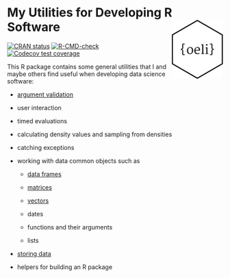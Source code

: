 # My Utilities for Developing R Software <a href="https://loelschlaeger.de/oeli/"><img src="man/figures/logo.png" align="right" height="138" /></a>

<!-- badges: start -->
[![CRAN status](https://www.r-pkg.org/badges/version/oeli)](https://CRAN.R-project.org/package=oeli)
[![R-CMD-check](https://github.com/loelschlaeger/oeli/actions/workflows/R-CMD-check.yaml/badge.svg)](https://github.com/loelschlaeger/oeli/actions/workflows/R-CMD-check.yaml)
[![Codecov test coverage](https://codecov.io/gh/loelschlaeger/oeli/branch/master/graph/badge.svg)](https://app.codecov.io/gh/loelschlaeger/oeli?branch=master)
<!-- badges: end -->

This R package contains some general utilities that I and maybe others find useful when developing data science software:

- [argument validation](https://loelschlaeger.de/oeli/articles/argument_validation.html)

- user interaction

- timed evaluations

- calculating density values and sampling from densities

- catching exceptions

- working with data common objects such as

  - [data frames](https://loelschlaeger.de/oeli/articles/data_frame_helpers.html)
  
  - [matrices](https://loelschlaeger.de/oeli/articles/matrix_helpers.html)
  
  - [vectors](https://loelschlaeger.de/oeli/articles/vector_helpers.html)

  - dates
  
  - functions and their arguments
  
  - lists  
  
- [storing data](https://loelschlaeger.de/oeli/articles/storage_helpers.html)

- helpers for building an R package






